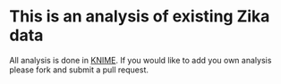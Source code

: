 This is an analysis of existing Zika data
=
All analysis is done in [KNIME](knime.org). If you would like to add you own analysis please fork and submit a pull request.
